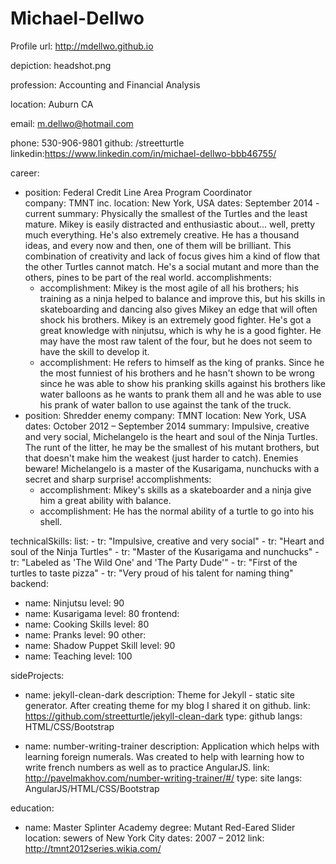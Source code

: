 # Michael-Dellwo
Profile
url: http://mdellwo.github.io



  
  depiction: headshot.png
  
  profession: Accounting and Financial Analysis 
  
  location: Auburn CA
  
  email: m.dellwo@hotmail.com
  
  phone: 530-906-9801
  github: /streetturtle
  linkedin:https://www.linkedin.com/in/michael-dellwo-bbb46755/

career:
 - position: Federal Credit Line Area Program Coordinator  
   company: TMNT inc.
   location: New York, USA
   dates: September 2014 - current
   summary: Physically the smallest of the Turtles and the least mature. Mikey is easily distracted and enthusiastic about... well, pretty much everything. He's also extremely creative. He has a thousand ideas, and every now and then, one of them will be brilliant. This combination of creativity and lack of focus gives him a kind of flow that the other Turtles cannot match. He's a social mutant and more than the others, pines to be part of the real world.
   accomplishments:
    - accomplishment: Mikey is the most agile of all his brothers; his training as a ninja helped to balance and improve this, but his skills in skateboarding and dancing also gives Mikey an edge that will often shock his brothers. Mikey is an extremely good fighter. He's got a great knowledge with ninjutsu, which is why he is a good fighter. He may have the most raw talent of the four, but he does not seem to have the skill to develop it.
    - accomplishment: He refers to himself as the king of pranks. Since he the most funniest of his brothers and he hasn't shown to be wrong since he was able to show his pranking skills against his brothers like water balloons as he wants to prank them all and he was able to use his prank of water ballon to use against the tank of the truck.
 - position: Shredder enemy
   company: TMNT
   location: New York, USA
   dates: October 2012 – September 2014
   summary: Impulsive, creative and very social, Michelangelo is the heart and soul of the Ninja Turtles. The runt of the litter, he may be the smallest of his mutant brothers, but that doesn't make him the weakest (just harder to catch). Enemies beware! Michelangelo is a master of the Kusarigama, nunchucks with a secret and sharp surprise!
   accomplishments:
    - accomplishment: Mikey's skills as a skateboarder and a ninja give him a great ability with balance.
    - accomplishment: He has the normal ability of a turtle to go into his shell.

technicalSkills:
  list:
    - tr: "Impulsive, creative and very social"
    - tr: "Heart and soul of the Ninja Turtles"
    - tr: "Master of the Kusarigama and nunchucks"
    - tr: "Labeled as 'The Wild One' and 'The Party Dude'"
    - tr: "First of the turtles to taste pizza"
    - tr: "Very proud of his talent for naming thing"
  backend:
   - name: Ninjutsu
     level: 90
   - name: Kusarigama
     level: 80
  frontend:
   - name: Cooking Skills
     level: 80
   - name: Pranks
     level: 90
  other:
   - name: Shadow Puppet Skill
     level: 90
   - name: Teaching
     level: 100

sideProjects:
  - name: jekyll-clean-dark
    description: Theme for Jekyll - static site generator. After creating theme for my blog I shared it on github.
    link: https://github.com/streetturtle/jekyll-clean-dark
    type: github
    langs: HTML/CSS/Bootstrap

  - name: number-writing-trainer
    description: Application which helps with learning foreign numerals. Was created to help with learning how to write french numbers as well as to practice AngularJS.
    link: http://pavelmakhov.com/number-writing-trainer/#/
    type: site
    langs: AngularJS/HTML/CSS/Bootstrap

education:
  - name: Master Splinter Academy
    degree: Mutant Red-Eared Slider
    location: sewers of New York City
    dates: 2007 – 2012
    link: http://tmnt2012series.wikia.com/
